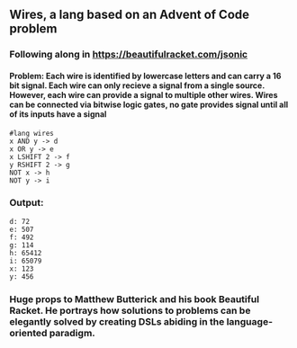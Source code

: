 ## Wires, a lang based on an Advent of Code problem
### Following along in https://beautifulracket.com/jsonic
#### Problem: Each wire is identified by lowercase letters and can carry a 16 bit signal. Each wire can only recieve a signal from a single source. However, each wire can provide a signal to multiple other wires. Wires can be connected via bitwise logic gates, no gate provides signal until all of its inputs have a signal

```racket
#lang wires
x AND y -> d
x OR y -> e
x LSHIFT 2 -> f
y RSHIFT 2 -> g
NOT x -> h
NOT y -> i
```
### Output:
```racket
d: 72
e: 507
f: 492
g: 114
h: 65412
i: 65079
x: 123
y: 456
```
### Huge props to Matthew Butterick and his book Beautiful Racket. He portrays how solutions to problems can be elegantly solved by creating DSLs abiding in the language-oriented paradigm. 

